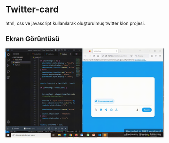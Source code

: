 <h1>Twitter-card</h1>

html, css ve javascript kullanılarak oluşturulmuş twitter klon projesi.

<h2>Ekran Görüntüsü</h2>

![](ekran.gif)

